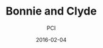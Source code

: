 ---
layout: post
title: "Bonnie and Clyde"
cleantitle: "Bonnie and Clyde"
film: "Bonnie and Clyde"
author: PCI
date: 2016-02-04
day: "Thursday"
dd: "04"
mm: "February"
excerpt: ""
image: "/images/eventsS16/bonnie.jpg"
location: "Harrison M20"
time: 9:00 PM
tags: 
- event
- upcomingevent
---